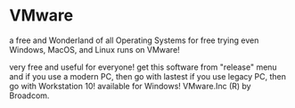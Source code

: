 # VMware
a free and Wonderland of all Operating Systems for free trying even Windows, MacOS, and Linux runs on VMware!

very free and useful for everyone!
get this software from "release" menu and if you use a modern PC, then go with lastest
if you use legacy PC, then go with Workstation 10! available for Windows!
VMware.Inc (R) by Broadcom.
